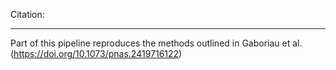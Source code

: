 Citation:
______________
Part of this pipeline reproduces the methods outlined in Gaboriau et al. (https://doi.org/10.1073/pnas.2419716122)
